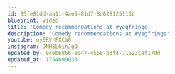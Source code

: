 ```yaml
---
id: 85fe81dd-aa11-4ae5-81d7-8d628125116b
blueprint: video
title: 'Comedy recommendations at #yegfringe'
description: 'Comedy recommendations at #yegfringe'
youtube: nyERYrFXCa0
instagram: DNHSL6ihJgO
updated_by: 9c6b6866-e047-4568-b3f4-71623caf17dd
updated_at: 1754699036
---
```

